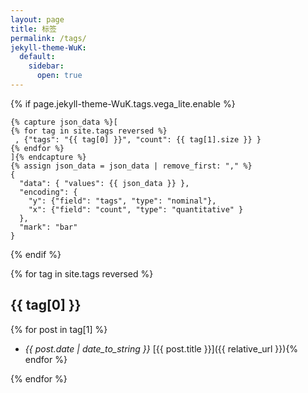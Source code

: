 ```yaml
---
layout: page
title: 标签
permalink: /tags/
jekyll-theme-WuK:
  default:
    sidebar:
      open: true
---
```



{% if page.jekyll-theme-WuK.tags.vega_lite.enable %}

```vega-lite
{% capture json_data %}[
{% for tag in site.tags reversed %}
 , {"tags": "{{ tag[0] }}", "count": {{ tag[1].size }} }
{% endfor %}
]{% endcapture %}
{% assign json_data = json_data | remove_first: "," %}
{
  "data": { "values": {{ json_data }} },
  "encoding": {
    "y": {"field": "tags", "type": "nominal"},
    "x": {"field": "count", "type": "quantitative" }
  },
  "mark": "bar"
}
```

{% endif %}

{% for tag in site.tags reversed %}
## {{ tag[0] }}

{% for post in tag[1] %}
- *{{ post.date | date_to_string }}* [{{ post.title }}]({{ relative_url }}){% endfor %}
<!-- - *{{ post.date | date_to_string }}* [{{ post.title }}]({{ post.url | relative_url }}){% endfor %} -->
{% endfor %}
